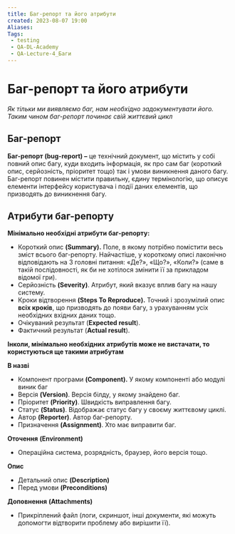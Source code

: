 ```yaml
---
title: Баг-репорт та його атрибути
created: 2023-08-07 19:00
Aliases:
Tags: 
 - testing
 - QA-DL-Academy
 - QA-Lecture-4_Баги
---
```

# Баг-репорт та його атрибути

_Як тільки ми виявляємо баг, нам необхідно задокументувати його. Таким чином баг-репорт починає свій життєвий цикл_
## Баг-репорт

**Баг-репорт (bug-report) –** це технічний документ, що містить у собі повний опис багу, куди входить інформація, як про сам баг (короткий опис, серйозність, пріоритет тощо) так і умови виникнення даного багу. Баг-репорт повинен містити правильну, єдину термінологію, що описує елементи інтерфейсу користувача і події даних елементів, що призводять до виникнення багу.

## Атрибути баг-репорту

**Мінімально необхідні атрибути баг-репорту:**

* Короткий опис **(Summary).** Поле, в якому потрібно помістити весь зміст всього баг-репорту. Найчастіше, у короткому описі лаконічно відповідають на 3  головні питання: «Де?», «Що?», «Коли?» (саме в такій послідовності, як би не хотілося змінити її за прикладом відомої гри).
* Серйозність **(Severity)**. Атрибут, який вказує вплив багу на нашу систему.
* Кроки відтворення **(Steps To Reproduce).** Точний і зрозумілий опис **всіх кроків**, що призводять до появи багу, з урахуванням усіх необхідних вхідних даних тощо.
* Очікуваний результат (**Expected result**).
* Фактичний результат (**Actual result**).

**Інколи, мінімально необхідних атрибутів може не вистачати, то користуються ще такими атрибутам**

**В назві**
* Компонент програми **(Component).** У якому компоненті або модулі виник баг
* Версія **(Version)**. Версія білду, у якому знайдено баг.
* Пріоритет **(Priority)**. Швидкість виправлення багу.
* Статус **(Status)**. Відображає статус багу у своєму життєвому циклі.
* Автор **(Reporter)**. Автор баг-репорту.
* Призначення **(Assignment)**. Хто має виправити баг.

**Оточення** **(Environment)**
* Операційна система, розрядність, браузер, його версія тощо.

**Опис** 
* Детальний опис **(Description)**
* Перед умови **(Preconditions)**

**Доповнення** **(Attachments)**
* Прикріплений файл (логи, скриншот, інші документи, які можуть допомогти відтворити проблему або вирішити її).